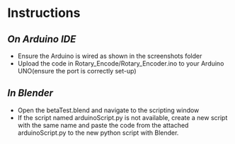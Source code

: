 # Instructions

## _On Arduino IDE_
- Ensure the Arduino is wired as shown in the screenshots folder
- Upload the code in Rotary_Encode/Rotary_Encoder.ino to your Arduino UNO(ensure the port is correctly set-up)

## _In Blender_
- Open the betaTest.blend and navigate to the scripting window
- If the script named arduinoScript.py is not available, create a new script with the same name and paste the code from the attached arduinoScript.py to the new python script with Blender.

